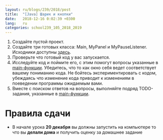 ```yaml
---
layout: ru/blogs/239/2018/post
title:  "[Java] Шарик и кнопки"
date:   2018-12-16 0:02:39 +0300
lang:   ru
categories: school239_105_2018_2019
---
```


1) Создайте пустой проект.
2) Создайте три готовых класса: Main, MyPanel и MyPauseListener. Исходники доступны [здесь](https://gist.github.com/PolarNick239/6d59cd940e43c04ba06427d933596b07).
3) Проверьте что готовый код у вас запускается.
4) Исследуйте код и поймите его, с этим помогут вопросы указанные в [main-функции](https://gist.github.com/PolarNick239/6d59cd940e43c04ba06427d933596b07#file-main-java-L55-L71). Убедитесь, что то как окно себя ведет соответствует вашему пониманию кода. Не бойтесь экспериментировать с кодом, убеждаясь что изменение кода приводит к изменениям в поеведении программы ожидаемым вами.
5) Вместе с поиском ответов на вопросы, выполняйте подряд TODO-задания, указанные в [main-функции](https://gist.github.com/PolarNick239/6d59cd940e43c04ba06427d933596b07#file-main-java-L55-L71).

Правила сдачи
==============

 - В начале урока **20 декабря** вы должны запустить на компьютере то что вы **делали дома**  и получить оценку за домашнее задание
